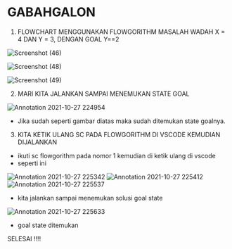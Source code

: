 # GABAHGALON


1.  FLOWCHART MENGGUNAKAN FLOWGORITHM MASALAH WADAH X = 4 DAN Y = 3, DENGAN GOAL Y==2

![Screenshot (46)](https://user-images.githubusercontent.com/92988781/139196425-31988984-d366-4ac3-bf35-37583fea1ba6.png)

![Screenshot (48)](https://user-images.githubusercontent.com/92988781/139196843-00d277b8-4950-49a9-9813-074bf862f7e4.png)

![Screenshot (49)](https://user-images.githubusercontent.com/92988781/139196874-5b71a3b6-6f54-43ea-b013-0125c0187352.png)



2. MARI KITA JALANKAN SAMPAI MENEMUKAN STATE GOAL

![Annotation 2021-10-27 224954](https://user-images.githubusercontent.com/92988781/139197080-0cf37591-1e1f-47f4-8dc7-78764ad55e8c.png)

- Jika sudah seperti gambar diatas maka sudah ditemukan state goalnya.



3. KITA KETIK ULANG SC PADA FLOWGORITHM DI VSCODE KEMUDIAN DIJALANKAN

- ikuti sc flowgorithm pada nomor 1 kemudian di ketik ulang di vscode
- seperti ini

![Annotation 2021-10-27 225342](https://user-images.githubusercontent.com/92988781/139197495-b9e927bd-e438-47db-89c5-623304d7d098.png)
![Annotation 2021-10-27 225412](https://user-images.githubusercontent.com/92988781/139197603-96fee190-3834-467a-837a-732cdbcb2bf5.png)
![Annotation 2021-10-27 225537](https://user-images.githubusercontent.com/92988781/139197669-bb81db1f-a00e-420a-831a-740858ce4f90.png)

- kita jalankan sampai menemukan solusi goal state

![Annotation 2021-10-27 225633](https://user-images.githubusercontent.com/92988781/139197760-4ac83991-3bc8-43c6-b102-e879503c913f.png)

- goal state ditemukan


SELESAI !!!!






